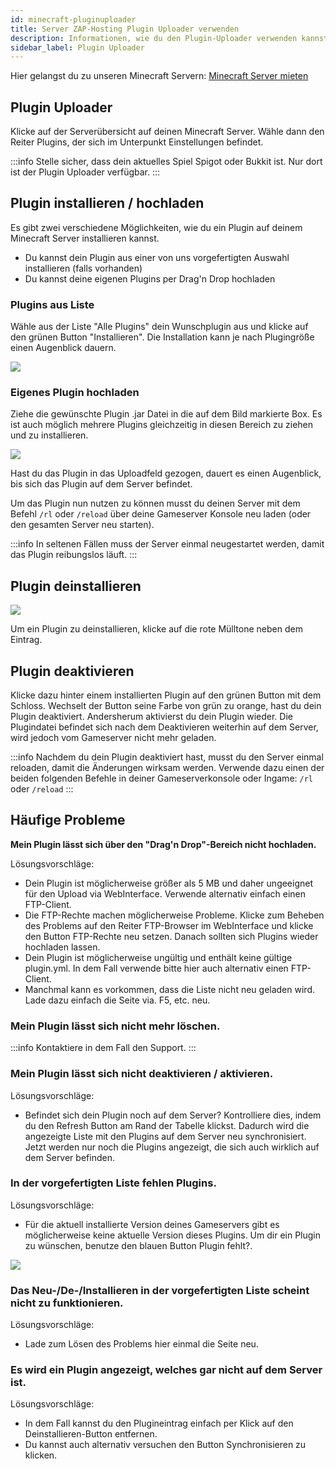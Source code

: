 ```yaml
---
id: minecraft-pluginuploader
title: Server ZAP-Hosting Plugin Uploader verwenden
description: Informationen, wie du den Plugin-Uploader verwenden kannst, um Plugins über das Web Interface auf deinen Minecraft-Server von ZAP-Hosting hochzuladen - ZAP-Hosting.com Dokumentationen
sidebar_label: Plugin Uploader
---
```


Hier gelangst du zu unseren Minecraft Servern: [Minecraft Server mieten](https://zap-hosting.com/de/minecraft-server-mieten/)

## Plugin Uploader

Klicke auf der Serverübersicht auf deinen Minecraft Server. Wähle dann den Reiter Plugins, der sich im Unterpunkt Einstellungen befindet.

:::info
Stelle sicher, dass dein aktuelles Spiel Spigot oder Bukkit ist. Nur dort ist der Plugin Uploader verfügbar.
:::

## Plugin installieren / hochladen

Es gibt zwei verschiedene Möglichkeiten, wie du ein Plugin auf deinem Minecraft Server installieren kannst. 

- Du kannst dein Plugin aus einer von uns vorgefertigten Auswahl installieren (falls vorhanden)
- Du kannst deine eigenen Plugins per Drag'n Drop hochladen

### Plugins aus Liste

Wähle aus der Liste "Alle Plugins" dein Wunschplugin aus und klicke auf den grünen Button "Installieren". Die Installation kann je nach Plugingröße einen Augenblick dauern.

![](https://user-images.githubusercontent.com/61839701/170331189-08e40996-da59-4cd0-9cd4-9dfea46af331.png)

###  Eigenes Plugin hochladen 

Ziehe die gewünschte Plugin .jar Datei in die auf dem Bild markierte Box. Es ist auch möglich mehrere Plugins gleichzeitig in diesen Bereich zu ziehen und zu installieren.

![](https://user-images.githubusercontent.com/61839701/170331249-e5eae815-f38c-4291-b5f1-0867a18dd5ad.png)

Hast du das Plugin in das Uploadfeld gezogen, dauert es einen Augenblick, bis sich das Plugin auf dem Server befindet.

Um das Plugin nun nutzen zu können musst du deinen Server mit dem Befehl `/rl` oder `/reload` über deine Gameserver Konsole neu laden (oder den gesamten Server neu starten). 

:::info
In seltenen Fällen muss der Server einmal neugestartet werden, damit das Plugin reibungslos läuft.
:::

## Plugin deinstallieren

![](https://user-images.githubusercontent.com/61839701/170331287-2511ab44-6127-4a19-8761-a0bd6780b908.png)

Um ein Plugin zu deinstallieren, klicke auf die rote Mülltone neben dem Eintrag.

## Plugin deaktivieren

Klicke dazu hinter einem installierten Plugin auf den grünen Button mit dem Schloss. Wechselt der Button seine Farbe von grün zu orange, hast du dein Plugin deaktiviert. Andersherum aktivierst du dein Plugin wieder. Die Plugindatei befindet sich nach dem Deaktivieren weiterhin auf dem Server, wird jedoch vom Gameserver nicht mehr geladen.

:::info
Nachdem du dein Plugin deaktiviert hast, musst du den Server einmal reloaden, damit die Änderungen wirksam werden. Verwende dazu einen der beiden folgenden Befehle in deiner Gameserverkonsole oder Ingame: `/rl` oder `/reload`
:::

## Häufige Probleme

**Mein Plugin lässt sich über den "Drag'n Drop"-Bereich nicht hochladen.**

Lösungsvorschläge:

- Dein Plugin ist möglicherweise größer als 5 MB und daher ungeeignet für den Upload via WebInterface. Verwende alternativ einfach einen FTP-Client. 
- Die FTP-Rechte machen möglicherweise Probleme. Klicke zum Beheben des Problems auf den Reiter FTP-Browser im WebInterface und klicke den Button FTP-Rechte neu setzen. Danach sollten sich Plugins wieder hochladen lassen.
- Dein Plugin ist möglicherweise ungültig und enthält keine gültige plugin.yml. In dem Fall verwende bitte hier auch alternativ einen FTP-Client.
- Manchmal kann es vorkommen, dass die Liste nicht neu geladen wird. Lade dazu einfach die Seite via. F5, etc. neu.

### Mein Plugin lässt sich nicht mehr löschen.

:::info
Kontaktiere in dem Fall den Support.
:::

### Mein Plugin lässt sich nicht deaktivieren / aktivieren.

Lösungsvorschläge:

- Befindet sich dein Plugin noch auf dem Server? Kontrolliere dies, indem du den Refresh Button am Rand der Tabelle klickst. Dadurch wird die angezeigte Liste mit den Plugins auf dem Server neu synchronisiert. Jetzt werden nur noch die Plugins angezeigt, die sich auch wirklich auf dem Server befinden.

### In der vorgefertigten Liste fehlen Plugins.

Lösungsvorschläge:

- Für die aktuell installierte Version deines Gameservers gibt es möglicherweise keine aktuelle Version dieses Plugins. Um dir ein Plugin zu wünschen, benutze den blauen Button Plugin fehlt?.

![](https://user-images.githubusercontent.com/61839701/170331324-c63b78fb-5bfa-4355-81ac-3d01f25bb910.png)

### Das Neu-/De-/Installieren in der vorgefertigten Liste scheint nicht zu funktionieren.

Lösungsvorschläge:

- Lade zum Lösen des Problems hier einmal die Seite neu.

### Es wird ein Plugin angezeigt, welches gar nicht auf dem Server ist.

Lösungsvorschläge:

- In dem Fall kannst du den Plugineintrag einfach per Klick auf den Deinstallieren-Button entfernen.
- Du kannst auch alternativ versuchen den Button Synchronisieren zu klicken.
